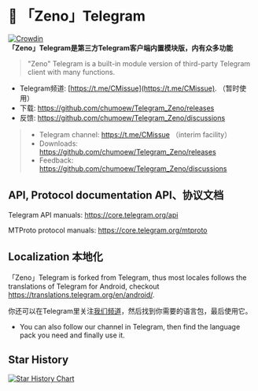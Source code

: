 # 🌱 「Zeno」Telegram
[![Crowdin](https://badges.crowdin.net/e/a094217ac83905ae1625526d59bba8dc/localized.svg)](https://neko.crowdin.com/nekogram)  
**「Zeno」Telegram是第三方Telegram客户端内置模块版，内有众多功能**
> "Zeno" Telegram is a built-in module version of third-party Telegram client with many functions.

- Telegram频道: [https://t.me/CMissue](https://t.me/CMissue). （暂时使用）
- 下载: https://github.com/chumoew/Telegram_Zeno/releases
- 反馈: https://github.com/chumoew/Telegram_Zeno/discussions
>- Telegram channel: https://t.me/CMissue （interim facility）
>- Downloads: https://github.com/chumoew/Telegram_Zeno/releases
>- Feedback: https://github.com/chumoew/Telegram_Zeno/discussions

## API, Protocol documentation API、协议文档

Telegram API manuals: https://core.telegram.org/api

MTProto protocol manuals: https://core.telegram.org/mtproto

## Localization 本地化

「Zeno」Telegram is forked from Telegram, thus most locales follows the translations of Telegram for Android, checkout https://translations.telegram.org/en/android/.

你还可以在Telegram里关注[我们频道](https://t.me/CMissue/124)，然后找到你需要的语言包，最后使用它。
- You can also follow our channel in Telegram, then find the language pack you need and finally use it.


## Star History

[![Star History Chart](https://api.star-history.com/svg?repos=chumoew/Telegram_Zeno&type=Date)](https://star-history.com/#chumoew/Telegram_Zeno&Date)
